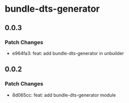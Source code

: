 # bundle-dts-generator

## 0.0.3

### Patch Changes

- e964fa3: feat: add bundle-dts-generator in unbuilder

## 0.0.2

### Patch Changes

- 8d065cc: feat: add bundle-dts-generator module
